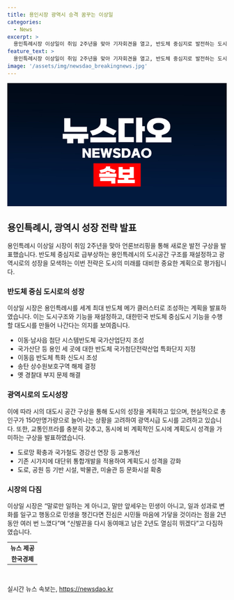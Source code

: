 ```yaml
---
title: 용인시장 광역시 승격 꿈꾸는 이상일
categories:
  - News
excerpt: >
  용인특례시장 이상일이 취임 2주년을 맞아 기자회견을 열고, 반도체 중심지로 발전하는 도시의 미래 비전과 성과를 발표했다. 이를 통해 도시구조와 기능을 재설정하고 대도시로 성장하기 위한 계획을 상세히 설명했다. 또한, 도시 성장에 필요한 공간적 여유를 고려한 광역시로의 성장과 도로 및 철도 등 기간시설을 확충하는 방침을 밝히고, 여러 대도시 공간 구상을 반영하기 위한 계획을 발표했다. 미래 도시발전을 위한 기본계획과 도로망 확충, 교통개선, 공원 및 문화시설 확대 등에 대한 전략도 소개했으며, 이에 대한 세부적인 내용과 함께 취임 후 2년 동안의 성과와 추진 상황을 상세히 소개하며 앞으로의 계획을 밝혔다.
feature_text: >
  용인특례시장 이상일이 취임 2주년을 맞아 기자회견을 열고, 반도체 중심지로 발전하는 도시의 미래 비전과 성과를 발표했다. 이를 통해 도시구조와 기능을 재설정하고 대도시로 성장하기 위한 계획을 상세히 설명했다. 또한, 도시 성장에 필요한 공간적 여유를 고려한 광역시로의 성장과 도로 및 철도 등 기간시설을 확충하는 방침을 밝히고, 여러 대도시 공간 구상을 반영하기 위한 계획을 발표했다. 미래 도시발전을 위한 기본계획과 도로망 확충, 교통개선, 공원 및 문화시설 확대 등에 대한 전략도 소개했으며, 이에 대한 세부적인 내용과 함께 취임 후 2년 동안의 성과와 추진 상황을 상세히 소개하며 앞으로의 계획을 밝혔다.
image: '/assets/img/newsdao_breakingnews.jpg'
---
```


<p><img src="/assets/img/newsdao_breakingnews.jpg" alt="ontimetimes 속보" /></p>

<h2 data-ke-size="size26">용인특례시, 광역시 성장 전략 발표</h2>

<p data-ke-size="size16">용인특례시 이상일 시장이 취임 2주년을 맞아 언론브리핑을 통해 새로운 발전 구상을 발표했습니다. 반도체 중심지로 급부상하는 용인특례시의 도시공간 구조를 재설정하고 광역시로의 성장을 모색하는 이번 전략은 도시의 미래를 대비한 중요한 계획으로 평가됩니다.</p>

<h3 data-ke-size="size24">반도체 중심 도시로의 성장</h3>

<p data-ke-size="size16">이상일 시장은 용인특례시를 세계 최대 반도체 메가 클러스터로 조성하는 계획을 발표하였습니다. 이는 도시구조와 기능을 재설정하고, 대한민국 반도체 중심도시 기능을 수행할 대도시를 만들어 나간다는 의지를 보여줍니다.</p>

<ul>
  <li>이동·남사읍 첨단 시스템반도체 국가산업단지 조성</li>
  <li>국가산단 등 용인 세 곳에 대한 반도체 국가첨단전략산업 특화단지 지정</li>
  <li>이동읍 반도체 특화 신도시 조성</li>
  <li>송탄 상수원보호구역 해제 결정</li>
  <li>옛 경찰대 부지 문제 해결</li>
</ul>

<h3 data-ke-size="size24">광역시로의 도시성장</h3>

<p data-ke-size="size16">이에 따라 시의 대도시 공간 구상을 통해 도시의 성장을 계획하고 있으며, 현실적으로 총인구가 150만명가량으로 늘어나는 상황을 고려하여 광역시급 도시를 고려하고 있습니다. 또한, 교통인프라를 충분히 갖추고, 동시에 비 계획적인 도시에 계획도시 성격을 가미하는 구상을 발표하였습니다.</p>

<ul>
  <li>도로망 확충과 국가철도 경강선 연장 등 교통개선</li>
  <li>기존 시가지에 대단위 통합개발을 적용하여 계획도시 성격을 강화</li>
  <li>도로, 공원 등 기반 시설, 박물관, 미술관 등 문화시설 확충</li>
</ul>

<h3 data-ke-size="size24">시장의 다짐</h3>

<p data-ke-size="size16">이상일 시장은 “말로만 일하는 게 아니고, 말만 앞세우는 민생이 아니고, 일과 성과로 변화를 일구고 행동으로 민생을 챙긴다면 진심은 시민들 마음에 가닿을 것이라는 점을 2년 동안 여러 번 느꼈다”며 “신발끈을 다시 동여매고 남은 2년도 열심히 뛰겠다”고 다짐하였습니다.</p>

<table>
  <tr>
    <td style="text-align: center; height: 17px;"><b>뉴스 제공</b></td>
  </tr>
  <tr>
    <td style="text-align: center; height: 17px;"><b>한국경제</b></td>
  </tr>
</table>

<p data-ke-size="size16">&nbsp;</p>
실시간 뉴스 속보는, <a href="https://newsdao.kr" rel="dofollow">https://newsdao.kr</a>


